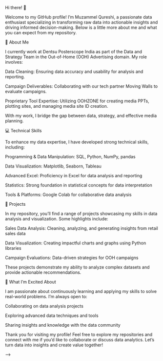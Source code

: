 Hi there! 👋

Welcome to my GitHub profile! I’m Muzammel Qureshi, a passionate data enthusiast specializing in transforming raw data into actionable insights and driving informed decision-making. Below is a little more about me and what you can expect from my repository.

🚀 About Me

I currently work at Dentsu Posterscope India as part of the Data and Strategy Team in the Out-of-Home (OOH) Advertising domain. My role involves:

Data Cleaning: Ensuring data accuracy and usability for analysis and reporting.

Campaign Deliverables: Collaborating with our tech partner Moving Walls to evaluate campaigns.

Proprietary Tool Expertise: Utilizing OOHZONE for creating media PPTs, plotting sites, and managing media site ID creation.

With my work, I bridge the gap between data, strategy, and effective media planning.

💻 Technical Skills

To enhance my data expertise, I have developed strong technical skills, including:

Programming & Data Manipulation: SQL, Python, NumPy, pandas

Data Visualization: Matplotlib, Seaborn, Tableau

Advanced Excel: Proficiency in Excel for data analysis and reporting

Statistics: Strong foundation in statistical concepts for data interpretation

Tools & Platforms: Google Colab for collaborative data analysis

📂 Projects

In my repository, you’ll find a range of projects showcasing my skills in data analysis and visualization. Some highlights include:

Sales Data Analysis: Cleaning, analyzing, and generating insights from retail sales data

Data Visualization: Creating impactful charts and graphs using Python libraries

Campaign Evaluations: Data-driven strategies for OOH campaigns

These projects demonstrate my ability to analyze complex datasets and provide actionable recommendations.

🌟 What I’m Excited About

I am passionate about continuously learning and applying my skills to solve real-world problems. I’m always open to:

Collaborating on data analysis projects

Exploring advanced data techniques and tools

Sharing insights and knowledge with the data community

Thank you for visiting my profile! Feel free to explore my repositories and connect with me if you’d like to collaborate or discuss data analytics. Let’s turn data into insights and create value together!


-->
